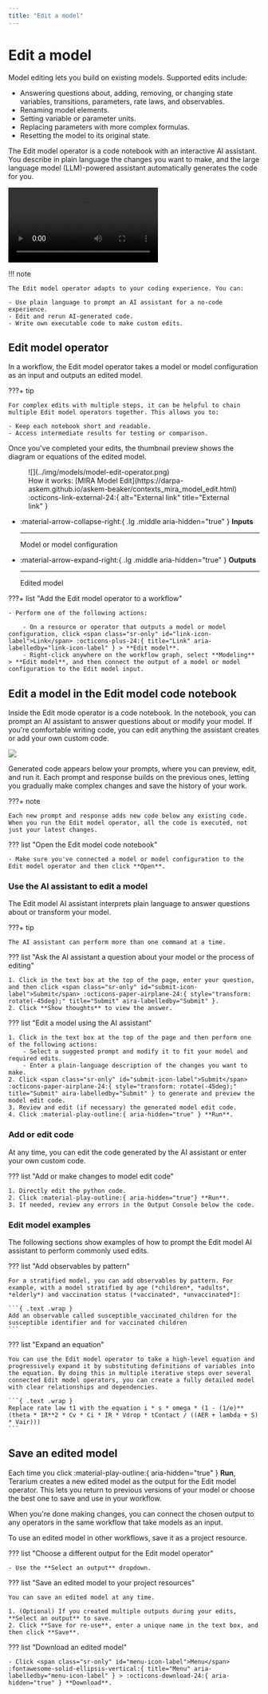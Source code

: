 ```yaml
---
title: "Edit a model"
---
```


# Edit a model

Model editing lets you build on existing models. Supported edits include:

- Answering questions about, adding, removing, or changing state variables, transitions, parameters, rate laws, and observables.
- Renaming model elements.
- Setting variable or parameter units.
- Replacing parameters with more complex formulas.
- Resetting the model to its original state.

The Edit model operator is a code notebook with an interactive AI assistant. You describe in plain language the changes you want to make, and the large language model (LLM)-powered assistant automatically generates the code for you.

<video controls>
  <source src="https://videos.terarium.ai/editing-a-model.mp4" type="video/mp4">
  Your browser does not support HTML5 video. <a href="https://videos.terarium.ai/editing-a-model.mp4" download>Download the video</a>.
</video>

!!! note

    The Edit model operator adapts to your coding experience. You can: 

    - Use plain language to prompt an AI assistant for a no-code experience.
    - Edit and rerun AI-generated code. 
    - Write own executable code to make custom edits.

## Edit model operator

In a workflow, the Edit model operator takes a model or model configuration as an input and outputs an edited model.

???+ tip

    For complex edits with multiple steps, it can be helpful to chain multiple Edit model operators together. This allows you to:

    - Keep each notebook short and readable.
    - Access intermediate results for testing or comparison.

Once you've completed your edits, the thumbnail preview shows the diagram or equations of the edited model.

<figure markdown>
![](../img/models/model-edit-operator.png)
<figcaption markdown>How it works: [MIRA Model Edit](https://darpa-askem.github.io/askem-beaker/contexts_mira_model_edit.html) :octicons-link-external-24:{ alt="External link" title="External link" }</figcaption> 
</figure>

<div class="grid cards" markdown>

-   :material-arrow-collapse-right:{ .lg .middle aria-hidden="true" } __Inputs__

    ---

    Model or model configuration

-   :material-arrow-expand-right:{ .lg .middle aria-hidden="true" } __Outputs__

    ---

    Edited model

</div>

???+ list "Add the Edit model operator to a workflow"

    - Perform one of the following actions:
    
        - On a resource or operator that outputs a model or model configuration, click <span class="sr-only" id="link-icon-label">Link</span> :octicons-plus-24:{ title="Link" aria-labelledby="link-icon-label" } > **Edit model**.
        - Right-click anywhere on the workflow graph, select **Modeling** > **Edit model**, and then connect the output of a model or model configuration to the Edit model input.

## Edit a model in the Edit model code notebook

Inside the Edit mode operator is a code notebook. In the notebook, you can prompt an AI assistant to answer questions about or modify your model. If you're comfortable writing code, you can edit anything the assistant creates or add your own custom code.

![](../img/models/model-edit-notebook.png)

Generated code appears below your prompts, where you can preview, edit, and run it. Each prompt and response builds on the previous ones, letting you gradually make complex changes and save the history of your work.

???+ note

    Each new prompt and response adds new code below any existing code. When you run the Edit model operator, all the code is executed, not just your latest changes.

??? list "Open the Edit model code notebook"

    - Make sure you've connected a model or model configuration to the Edit model operator and then click **Open**.

### Use the AI assistant to edit a model

The Edit model AI assistant interprets plain language to answer questions about or transform your model.

???+ tip

    The AI assistant can perform more than one command at a time.

??? list "Ask the AI assistant a question about your model or the process of editing"

    1. Click in the text box at the top of the page, enter your question, and then click <span class="sr-only" id="submit-icon-label">Submit</span> :octicons-paper-airplane-24:{ style="transform: rotate(-45deg);" title="Submit" aira-labelledby="Submit" }.
    2. Click **Show thoughts** to view the answer.

??? list "Edit a model using the AI assistant"

    1. Click in the text box at the top of the page and then perform one of the following actions:
        - Select a suggested prompt and modify it to fit your model and required edits.
        - Enter a plain-language description of the changes you want to make.
    2. Click <span class="sr-only" id="submit-icon-label">Submit</span> :octicons-paper-airplane-24:{ style="transform: rotate(-45deg);" title="Submit" aira-labelledby="Submit" } to generate and preview the model edit code.
    3. Review and edit (if necessary) the generated model edit code.
    4. Click :material-play-outline:{ aria-hidden="true" } **Run**.

### Add or edit code

At any time, you can edit the code generated by the AI assistant or enter your own custom code.

??? list "Add or make changes to model edit code"

    1. Directly edit the python code. 
    2. Click :material-play-outline:{ aria-hidden="true"} **Run**.
    3. If needed, review any errors in the Output Console below the code.

<!-- Add support for adding observables via pattern https://github.com/DARPA-ASKEM/askem-beaker/pull/161/ -->

### Edit model examples

The following sections show examples of how to prompt the Edit model AI assistant to perform commonly used edits.

??? list "Add observables by pattern"

    For a stratified model, you can add observables by pattern. For example, with a model stratified by age (*children*, *adults*, *elderly*) and vaccination status (*vaccinated*, *unvaccinated*]:
    
    ```{ .text .wrap }
    Add an observable called susceptible_vaccinated_children for the susceptible identifier and for vaccinated children
    ```

??? list "Expand an equation"

    You can use the Edit model operator to take a high-level equation and progressively expand it by substituting definitions of variables into the equation. By doing this in multiple iterative steps over several connected Edit model operators, you can create a fully detailed model with clear relationships and dependencies.

    ```{ .text .wrap }
    Replace rate law t1 with the equation i * s * omega * (1 - (1/e)**(theta * IR**2 * Cv * Ci * IR * Vdrop * tContact / ((AER + lambda + S) * Vair)))
    ```

## Save an edited model

Each time you click :material-play-outline:{ aria-hidden="true" } **Run**, Terarium creates a new edited model as the output for the Edit model operator. This lets you return to previous versions of your model or choose the best one to save and use in your workflow.

When you're done making changes, you can connect the chosen output to any operators in the same workflow that take models as an input. 

To use an edited model in other workflows, save it as a project resource.

??? list "Choose a different output for the Edit model operator"

    - Use the **Select an output** dropdown.

??? list "Save an edited model to your project resources"

    You can save an edited model at any time.

    1. (Optional) If you created multiple outputs during your edits, **Select an output** to save.
    2. Click **Save for re-use**, enter a unique name in the text box, and then click **Save**.

??? list "Download an edited model"
    
    - Click <span class="sr-only" id="menu-icon-label">Menu</span> :fontawesome-solid-ellipsis-vertical:{ title="Menu" aria-labelledby="menu-icon-label" } > :octicons-download-24:{ aria-hidden="true" } **Download**.